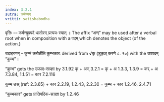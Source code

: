 ```yaml
---
index: 3.2.1
sutra: कर्मण्यण्
vritti: satishabodha
---
```






वृत्तिः --ः कर्मण्युपपदे धातोरण् प्रत्ययः स्यात् । The affix “अण्” may be used after a verbal root when in composition with a पदम् which denotes the object (of the action.)


उदाहरणम् – कुम्भं करोतीति कुम्भकारः derived from √कृ (डुकृञ् करणे ८. १०) with the उपपदम् “कुम्भ”।


“कुम्भ” gets the उपपद-सञ्ज्ञा by 3.1.92
कृ + अण् 3.2.1
= कृ + अ 1.3.3, 1.3.9
= कर् + अ 7.3.84, 1.1.51
= कार 7.2.116


कुम्भ ङस् (ref: 2.3.65) + कार 2.2.19, 1.2.43, 2.2.30
= कुम्भ + कार 1.2.46, 2.4.71


“कुम्भकार” gets प्रातिपदिक-सञ्ज्ञा by 1.2.46

